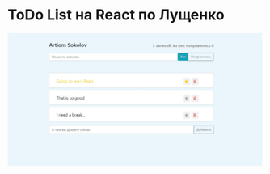 # ToDo List на React по Лущенко



[![ToDo](https://github.com/8807010/to-do-lu/blob/master/preview.jpg)](https://8807010.github.io/to-do-lu/)
